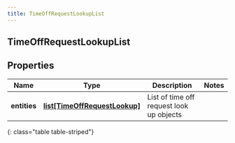 ```yaml
---
title: TimeOffRequestLookupList
---
```

## TimeOffRequestLookupList

## Properties

|Name | Type | Description | Notes|
|------------ | ------------- | ------------- | -------------|
| **entities** | [**list[TimeOffRequestLookup]**](TimeOffRequestLookup.html) | List of time off request look up objects | |
{: class="table table-striped"}


